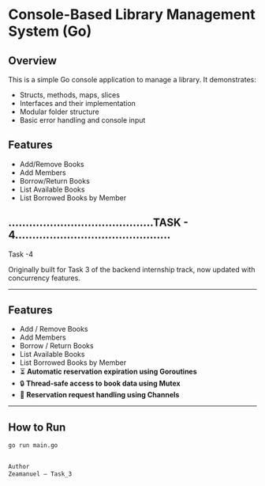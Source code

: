 # Console-Based Library Management System (Go)

## Overview
This is a simple Go console application to manage a library. It demonstrates:
- Structs, methods, maps, slices
- Interfaces and their implementation
- Modular folder structure
- Basic error handling and console input

## Features
- Add/Remove Books
- Add Members
- Borrow/Return Books
- List Available Books
- List Borrowed Books by Member





## ..........................................TASK - 4.............................................


Task -4 


Originally built for Task 3 of the backend internship track, now updated with concurrency features.

---

## Features
- Add / Remove Books
- Add Members
- Borrow / Return Books
- List Available Books
- List Borrowed Books by Member
- ⏳ **Automatic reservation expiration using Goroutines**
- 🔒 **Thread-safe access to book data using Mutex**
- 🔁 **Reservation request handling using Channels**

---

## How to Run
```bash
go run main.go


Author
Zeamanuel – Task_3